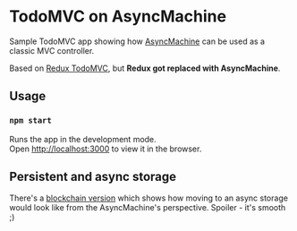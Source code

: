 # TodoMVC on AsyncMachine

Sample TodoMVC app showing how [AsyncMachine](https://github.com/TobiaszCudnik/asyncmachine) can be used as a classic MVC controller.

Based on [Redux TodoMVC](https://github.com/reduxjs/redux/tree/master/examples/todomvc), but **Redux got replaced with AsyncMachine**.

## Usage

### `npm start`

Runs the app in the development mode.<br>
Open [http://localhost:3000](http://localhost:3000) to view it in the browser.

## Persistent and async storage

There's a [blockchain version](https://github.com/TobiaszCudnik/todomvc-blockstack-asyncmachine) which shows how moving to an async storage would look like from the AsyncMachine's perspective. Spoiler - it's smooth ;)
